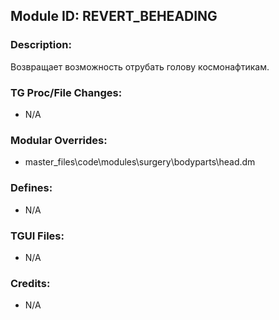 ## Module ID: REVERT_BEHEADING

### Description:

Возвращает возможность отрубать голову космонафтикам.


### TG Proc/File Changes:

- N/A


### Modular Overrides:

- master_files\code\modules\surgery\bodyparts\head.dm


### Defines:

- N/A


### TGUI Files:

- N/A


### Credits:

- N/A
